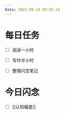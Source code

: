 ```yaml
---
Date: 2022-08-10 08:55:14
---
```


# 每日任务
- [ ] 阅读一小时
- [ ] 写作半小时
- [ ] 整理闪念笔记


# 今日闪念
- [ ] [[认知偏差]]



